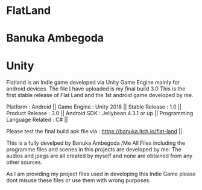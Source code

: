 # FlatLand
# Banuka Ambegoda
# Unity

Flatland is an Indie game developed via Unity Game Engine mainly for android devices.
The file I have uploaded is my final build 3.0
This is the first stable release of Flat Land and the 1st android game developed by me.

Platform : Android ||
Game Engine : Unity 2018 ||
Stable Release : 1.0 ||
Product Release : 3.0 ||
Android SDK : Jellybean 4.3.1 or up ||
Programming Language Related : C# ||

Please test the final build apk file via : https://banuka.itch.io/flat-land ||

This is a fully develped by Banuka Ambegoda /Me
All Files including the programme files and scenes in this projects are developed by me.
The audios and jpegs are all created by myself and none are obtained from any other sources.

As I am providing my project files used in developing this Indie Game please dont misuse these files or use them with wrong purposes.
